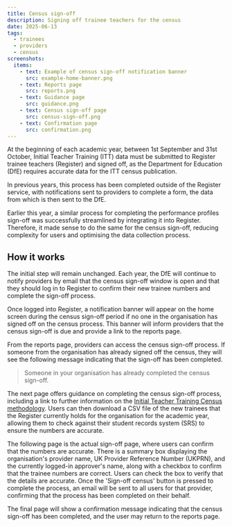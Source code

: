 ```yaml
---
title: Census sign-off
description: Signing off trainee teachers for the census
date: 2025-06-13
tags:
  - trainees
  - providers
  - census
screenshots:
  items:
    - text: Example of census sign-off notification banner
      src: example-home-banner.png
    - text: Reports page
      src: reports.png
    - text: Guidance page
      src: guidance.png
    - text: Census sign-off page
      src: census-sign-off.png
    - text: Confirmation page
      src: confirmation.png
---
```


At the beginning of each academic year, between 1st September and 31st October, Initial Teacher Training (ITT) data must be submitted to Register trainee teachers (Register) and signed off, as the Department for Education (DfE) requires accurate data for the ITT census publication.

In previous years, this process has been completed outside of the Register service, with notifications sent to providers to complete a form, the data from which is then sent to the DfE.

Earlier this year, a similar process for completing the performance profiles sign-off was successfully streamlined by integrating it into Register. Therefore, it made sense to do the same for the census sign-off, reducing complexity for users and optimising the data collection process.


## How it works

The initial step will remain unchanged. Each year, the DfE will continue to notify providers by email that the census sign-off window is open and that they should log in to Register to confirm their new trainee numbers and complete the sign-off process.

Once logged into Register, a notification banner will appear on the home screen during the census sign-off period if no one in the organisation has signed off on the census process. This banner will inform providers that the census sign-off is due and provide a link to the reports page.

From the reports page, providers can access the census sign-off process. If someone from the organisation has already signed off the census, they will see the following message indicating that the sign-off has been completed.

> Someone in your organisation has already completed the census sign-off.

The next page offers guidance on completing the census sign-off process, including a link to further information on the [Initial Teacher Training Census methodology](https://explore-education-statistics.service.gov.uk/methodology/initial-teacher-training-census). Users can then download a CSV file of the new trainees that the Register currently holds for the organisation for the academic year, allowing them to check against their student records system (SRS) to ensure the numbers are accurate.

The following page is the actual sign-off page, where users can confirm that the numbers are accurate. There is a summary box displaying the organisation's provider name, UK Provider Reference Number (UKPRN), and the currently logged-in approver's name, along with a checkbox to confirm that the trainee numbers are correct. Users can check the box to verify that the details are accurate. Once the 'Sign-off census' button is pressed to complete the process, an email will be sent to all users for that provider, confirming that the process has been completed on their behalf.

The final page will show a confirmation message indicating that the census sign-off has been completed, and the user may return to the reports page.
